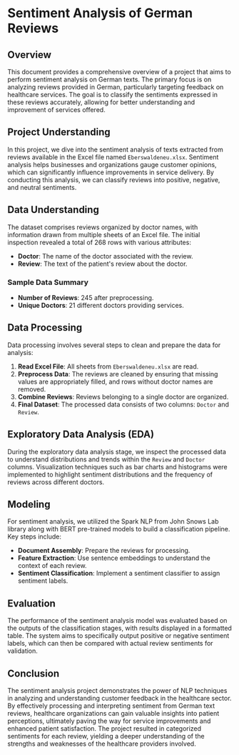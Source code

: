 # Sentiment Analysis of German Reviews

## Overview
This document provides a comprehensive overview of a project that aims to perform sentiment analysis on German texts. The primary focus is on analyzing reviews provided in German, particularly targeting feedback on healthcare services. The goal is to classify the sentiments expressed in these reviews accurately, allowing for better understanding and improvement of services offered.

## Project Understanding
In this project, we dive into the sentiment analysis of texts extracted from reviews available in the Excel file named `Eberswaldeneu.xlsx`. Sentiment analysis helps businesses and organizations gauge customer opinions, which can significantly influence improvements in service delivery. By conducting this analysis, we can classify reviews into positive, negative, and neutral sentiments.

## Data Understanding
The dataset comprises reviews organized by doctor names, with information drawn from multiple sheets of an Excel file. The initial inspection revealed a total of 268 rows with various attributes:
- **Doctor**: The name of the doctor associated with the review.
- **Review**: The text of the patient's review about the doctor.

### Sample Data Summary
- **Number of Reviews**: 245 after preprocessing.
- **Unique Doctors**: 21 different doctors providing services.

## Data Processing
Data processing involves several steps to clean and prepare the data for analysis:
1. **Read Excel File**: All sheets from `Eberswaldeneu.xlsx` are read.
2. **Preprocess Data**: The reviews are cleaned by ensuring that missing values are appropriately filled, and rows without doctor names are removed.
3. **Combine Reviews**: Reviews belonging to a single doctor are organized.
4. **Final Dataset**: The processed data consists of two columns: `Doctor` and `Review`.

## Exploratory Data Analysis (EDA)
During the exploratory data analysis stage, we inspect the processed data to understand distributions and trends within the `Review` and `Doctor` columns. Visualization techniques such as bar charts and histograms were implemented to highlight sentiment distributions and the frequency of reviews across different doctors.

## Modeling
For sentiment analysis, we utilized the Spark NLP from John Snows Lab library along with BERT pre-trained models to build a classification pipeline. Key steps include:
- **Document Assembly**: Prepare the reviews for processing.
- **Feature Extraction**: Use sentence embeddings to understand the context of each review.
- **Sentiment Classification**: Implement a sentiment classifier to assign sentiment labels.

## Evaluation
The performance of the sentiment analysis model was evaluated based on the outputs of the classification stages, with results displayed in a formatted table. The system aims to specifically output positive or negative sentiment labels, which can then be compared with actual review sentiments for validation.

## Conclusion
The sentiment analysis project demonstrates the power of NLP techniques in analyzing and understanding customer feedback in the healthcare sector. By effectively processing and interpreting sentiment from German text reviews, healthcare organizations can gain valuable insights into patient perceptions, ultimately paving the way for service improvements and enhanced patient satisfaction. The project resulted in categorized sentiments for each review, yielding a deeper understanding of the strengths and weaknesses of the healthcare providers involved.

